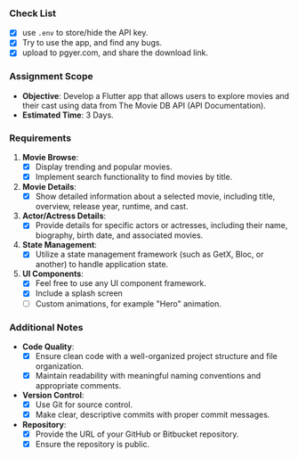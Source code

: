 ### Check List

- [x] use `.env` to store/hide the API key.
- [x] Try to use the app, and find any bugs.
- [x] upload to pgyer.com, and share the download link.

### Assignment Scope

- **Objective**: Develop a Flutter app that allows users to explore movies and their cast using data from The Movie DB API (API Documentation).
- **Estimated Time**: 3 Days.

### Requirements

1.  **Movie Browse**:
    - [x] Display trending and popular movies.
    - [x] Implement search functionality to find movies by title.
2.  **Movie Details**:
    - [x] Show detailed information about a selected movie, including title, overview, release year, runtime, and cast.
3.  **Actor/Actress Details**:
    - [x] Provide details for specific actors or actresses, including their name, biography, birth date, and associated movies.
4.  **State Management**:
    - [x] Utilize a state management framework (such as GetX, Bloc, or another) to handle application state.
5.  **UI Components**:
    - [x] Feel free to use any UI component framework.
    - [x] Include a splash screen
    - [ ] Custom animations, for example "Hero" animation.

### Additional Notes

- **Code Quality**:
  - [x] Ensure clean code with a well-organized project structure and file organization.
  - [x] Maintain readability with meaningful naming conventions and appropriate comments.
- **Version Control**:
  - [x] Use Git for source control.
  - [x] Make clear, descriptive commits with proper commit messages.
- **Repository**:
  - [x] Provide the URL of your GitHub or Bitbucket repository.
  - [x] Ensure the repository is public.
